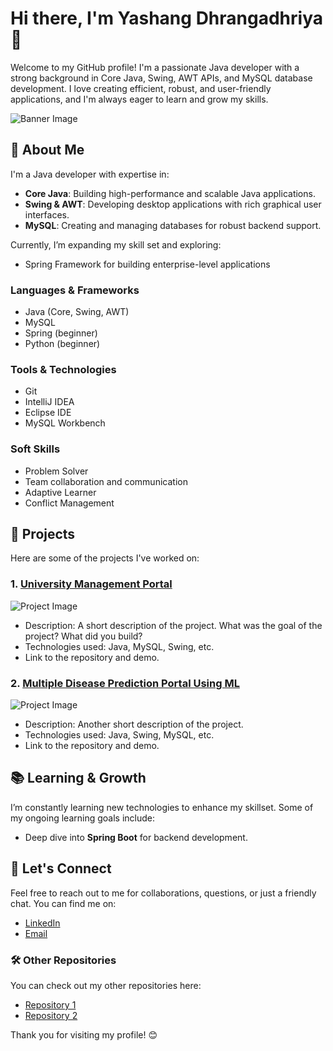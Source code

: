 # Hi there, I'm Yashang Dhrangadhriya 👋

Welcome to my GitHub profile! I'm a passionate Java developer with a strong background in Core Java, Swing, AWT APIs, and MySQL database development. I love creating efficient, robust, and user-friendly applications, and I'm always eager to learn and grow my skills.

![Banner Image](https://via.placeholder.com/1200x300?text=Java+Developer)  <!-- Replace with your own image -->

## 🚀 About Me

I'm a Java developer with expertise in:

- **Core Java**: Building high-performance and scalable Java applications.
- **Swing & AWT**: Developing desktop applications with rich graphical user interfaces.
- **MySQL**: Creating and managing databases for robust backend support.

Currently, I’m expanding my skill set and exploring:
- Spring Framework for building enterprise-level applications

### Languages & Frameworks
- Java (Core, Swing, AWT)
- MySQL
- Spring (beginner)
- Python (beginner)

### Tools & Technologies
- Git
- IntelliJ IDEA
- Eclipse IDE
- MySQL Workbench

### Soft Skills
- Problem Solver
- Team collaboration and communication
- Adaptive Learner
- Conflict Management

## 📂 Projects

Here are some of the projects I've worked on:

### 1. **[University Management Portal](https://github.com/patelyashang5367/projectname)**

![Project Image](https://via.placeholder.com/400x250?text=Project+1)  <!-- Replace with your own image -->

- Description: A short description of the project. What was the goal of the project? What did you build?
- Technologies used: Java, MySQL, Swing, etc.
- Link to the repository and demo.

### 2. **[Multiple Disease Prediction Portal Using ML](https://github.com/patelyashang5367/projectname)**

![Project Image](https://via.placeholder.com/400x250?text=Project+2)  <!-- Replace with your own image -->

- Description: Another short description of the project.
- Technologies used: Java, Swing, MySQL, etc.
- Link to the repository and demo.

## 📚 Learning & Growth

I’m constantly learning new technologies to enhance my skillset. Some of my ongoing learning goals include:

- Deep dive into **Spring Boot** for backend development.

## 💬 Let's Connect

Feel free to reach out to me for collaborations, questions, or just a friendly chat. You can find me on:

- [LinkedIn](https://www.linkedin.com/in/your-linkedin-profile)
- [Email](mailto:patelyashang5367@gmail.com)

### 🛠️ Other Repositories

You can check out my other repositories here:

- [Repository 1](https://github.com/patelyashang5367/repository1)
- [Repository 2](https://github.com/patelyashang5367/repository2)


Thank you for visiting my profile! 😊

